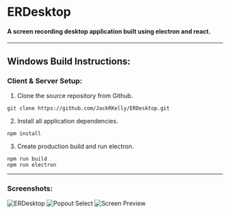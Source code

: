 # ERDesktop
#### A screen recording desktop application built using electron and react.
***
## Windows Build Instructions:

### Client & Server Setup:
1. Clone the source repository from Github.
```
git clone https://github.com/JackRKelly/ERDesktop.git
```

2. Install all application dependencies.
```
npm install
```

3. Create production build and run electron.
```
npm run build
npm run electron
```

***
### Screenshots:

![ERDesktop](https://i.ibb.co/QD5nCB3/Screenshot-71.png "ERDesktop")
![Popout Select](https://i.ibb.co/ZcWVDTh/Screenshot-70.png "Popout Select")
![Screen Preview](https://i.ibb.co/dK3Yb6P/Screenshot-69.png "Screen Preview")
